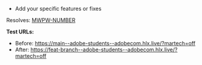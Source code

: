 * Add your specific features or fixes

Resolves: [MWPW-NUMBER](https://jira.corp.adobe.com/browse/MWPW-NUMBER)

**Test URLs:**
- Before: https://main--adobe-students--adobecom.hlx.live/?martech=off
- After: https://feat-branch--adobe-students--adobecom.hlx.live/?martech=off
